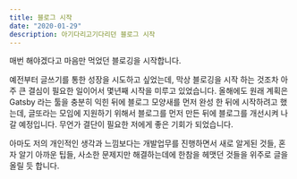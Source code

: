 ```yaml
---
title: 블로그 시작
date: "2020-01-29"
description: 아기다리고기다리던 블로그 시작
---
```


매번 해야겠다고 마음만 먹었던 블로깅을 시작합니다.

예전부터 글쓰기를 통한 성장을 시도하고 싶었는데, 막상 블로깅을 시작 하는 것조차 아주 큰 결심이 필요한 일이어서 몇년째 시작을 미루고 있었습니다. 올해에도 원래 계획은 Gatsby 라는 툴을 충분히 익힌 뒤에 블로그 모양새를 먼저 완성 한 뒤에 시작하려고 했는데, 글또라는 모임에 지원하기 위해서 블로그를 먼저 만든 뒤에 블로그를 개선시켜 나갈 예정입니다. 무언가 결단이 필요한 저에게 좋은 기회가 되었습니다.

아마도 저의 개인적인 생각과 느낌보다는 개발업무를 진행하면서 새로 알게된 것들, 혼자 알기 아까운 팁들, 사소한 문제지만 해결하는데에 한참을 헤맷던 것들을 위주로 글을 올릴 듯 합니다.
